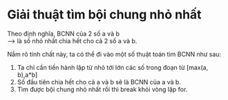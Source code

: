 # Giải thuật tìm bội chung nhỏ nhất
Theo định nghĩa, BCNN của 2 số a và b <br>
--> là số nhỏ nhất chia hết cho cả 2 số a và b.

Nắm rõ tính chất này, ta có thể đi vào một số thuật toán tìm BCNN như sau:
1. Ta chỉ cần tiến hành lặp từ nhỏ tới lớn các số trong đoạn từ [max(a, b),a*b]
2. Số đầu tiên chia hết cho cả a và b sẽ là BCNN của a và b.
3. Tìm được bội chung nhỏ nhất rồi thì break khỏi vòng lặp for.
